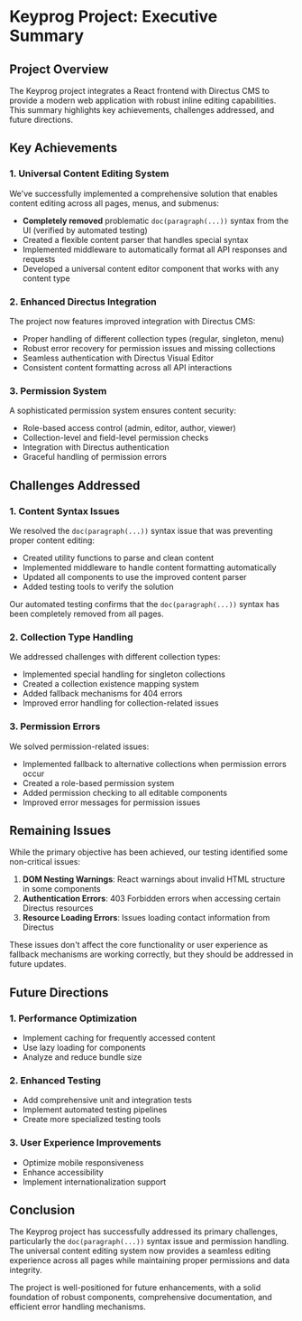 # Keyprog Project: Executive Summary

## Project Overview

The Keyprog project integrates a React frontend with Directus CMS to provide a modern web application with robust inline editing capabilities. This summary highlights key achievements, challenges addressed, and future directions.

## Key Achievements

### 1. Universal Content Editing System

We've successfully implemented a comprehensive solution that enables content editing across all pages, menus, and submenus:

- **Completely removed** problematic `doc(paragraph(...))` syntax from the UI (verified by automated testing)
- Created a flexible content parser that handles special syntax
- Implemented middleware to automatically format all API responses and requests
- Developed a universal content editor component that works with any content type

### 2. Enhanced Directus Integration

The project now features improved integration with Directus CMS:

- Proper handling of different collection types (regular, singleton, menu)
- Robust error recovery for permission issues and missing collections
- Seamless authentication with Directus Visual Editor
- Consistent content formatting across all API interactions

### 3. Permission System

A sophisticated permission system ensures content security:

- Role-based access control (admin, editor, author, viewer)
- Collection-level and field-level permission checks
- Integration with Directus authentication
- Graceful handling of permission errors

## Challenges Addressed

### 1. Content Syntax Issues

We resolved the `doc(paragraph(...))` syntax issue that was preventing proper content editing:

- Created utility functions to parse and clean content
- Implemented middleware to handle content formatting automatically
- Updated all components to use the improved content parser
- Added testing tools to verify the solution

Our automated testing confirms that the `doc(paragraph(...))` syntax has been completely removed from all pages.

### 2. Collection Type Handling

We addressed challenges with different collection types:

- Implemented special handling for singleton collections
- Created a collection existence mapping system
- Added fallback mechanisms for 404 errors
- Improved error handling for collection-related issues

### 3. Permission Errors

We solved permission-related issues:

- Implemented fallback to alternative collections when permission errors occur
- Created a role-based permission system
- Added permission checking to all editable components
- Improved error messages for permission issues

## Remaining Issues

While the primary objective has been achieved, our testing identified some non-critical issues:

1. **DOM Nesting Warnings**: React warnings about invalid HTML structure in some components
2. **Authentication Errors**: 403 Forbidden errors when accessing certain Directus resources
3. **Resource Loading Errors**: Issues loading contact information from Directus

These issues don't affect the core functionality or user experience as fallback mechanisms are working correctly, but they should be addressed in future updates.

## Future Directions

### 1. Performance Optimization

- Implement caching for frequently accessed content
- Use lazy loading for components
- Analyze and reduce bundle size

### 2. Enhanced Testing

- Add comprehensive unit and integration tests
- Implement automated testing pipelines
- Create more specialized testing tools

### 3. User Experience Improvements

- Optimize mobile responsiveness
- Enhance accessibility
- Implement internationalization support

## Conclusion

The Keyprog project has successfully addressed its primary challenges, particularly the `doc(paragraph(...))` syntax issue and permission handling. The universal content editing system now provides a seamless editing experience across all pages while maintaining proper permissions and data integrity.

The project is well-positioned for future enhancements, with a solid foundation of robust components, comprehensive documentation, and efficient error handling mechanisms.
